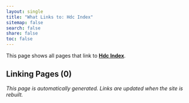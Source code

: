 ```yaml
---
layout: single
title: "What Links to: Hdc Index"
sitemap: false
search: false
share: false
toc: false
---
```


This page shows all pages that link to **[Hdc Index](/hdc/hdc_index/)**.

## Linking Pages (0)


*This page is automatically generated. Links are updated when the site is rebuilt.*
